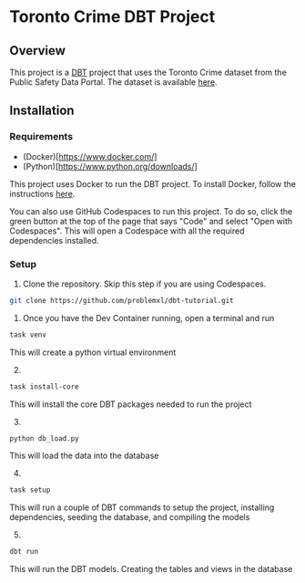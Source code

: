 # Toronto Crime DBT Project

## Overview

This project is a [DBT](https://www.getdbt.com/) project that uses the Toronto Crime dataset from the Public Safety Data Portal. The dataset is available [here](https://data.torontopolice.on.ca/datasets/TorontoPS::neighbourhood-crime-rates-open-data/about).


## Installation

### Requirements

- (Docker)[https://www.docker.com/]
- (Python)[https://www.python.org/downloads/]

This project uses Docker to run the DBT project. To install Docker, follow the instructions [here](https://docs.docker.com/get-docker/).

You can also use GitHub Codespaces to run this project. To do so, click the green button at the top of the page that says "Code" and select "Open with Codespaces". This will open a Codespace with all the required dependencies installed.

### Setup

1. Clone the repository. Skip this step if you are using Codespaces.
```bash
git clone https://github.com/problemxl/dbt-tutorial.git
```

1. Once you have the Dev Container running, open a terminal and run
```bash
task venv
```
This will create a python virtual environment

2. 
```bash
task install-core
```
This will install the core DBT packages needed to run the project

3. 
```bash
python db_load.py
```
This will load the data into the database

4. 
```bash
task setup
```
This will run a couple of DBT commands to setup the project, installing dependencies, seeding the database, and compiling the models

5. 
```bash
dbt run
```
This will run the DBT models. Creating the tables and views in the database






